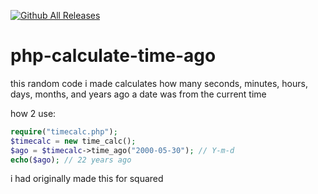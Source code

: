 [![Github All Releases](https://img.shields.io/github/downloads/chilly-boop/php-calculate-time-ago/total.svg)]()
# php-calculate-time-ago
this random code i made calculates how many seconds, minutes, hours, days, months, and years ago a date was from the current time

how 2 use:
```php
require("timecalc.php");
$timecalc = new time_calc();
$ago = $timecalc->time_ago("2000-05-30"); // Y-m-d
echo($ago); // 22 years ago
```


i had originally made this for squared
